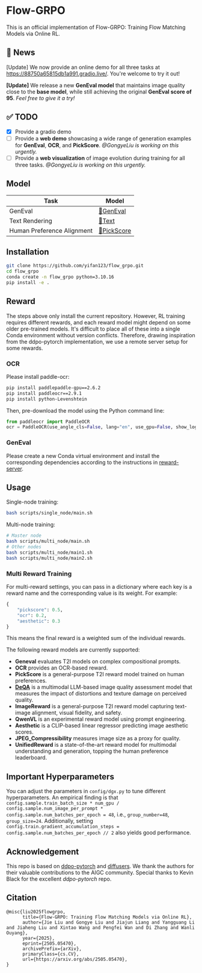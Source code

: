 # Flow-GRPO

This is an official implementation of Flow-GRPO: Training Flow Matching Models via Online RL.

## 🔔 News

[Update] We now provide an online demo for all three tasks at https://88750a65815db1a991.gradio.live/. You're welcome to try it out!

**[Update]** We release a new **GenEval model** that maintains image quality close to the **base model**, while still achieving the original **GenEval score of 95**. _Feel free to give it a try!_



## ✅ TODO
- [x] Provide a gradio demo
- [ ] Provide a **web demo** showcasing a wide range of generation examples for **GenEval**, **OCR**, and **PickScore**. _@GongyeLiu is working on this urgently._
- [ ] Provide a **web visualization** of image evolution during training for all three tasks. _@GongyeLiu is working on this urgently._

## Model
| Task    | Model |
| -------- | -------- |
| GenEval     | [🤗GenEval](https://huggingface.co/jieliu/SD3.5M-FlowGRPO-GenEval) |
| Text Rendering     | [🤗Text](https://huggingface.co/jieliu/SD3.5M-FlowGRPO-Text) |
| Human Preference Alignment     | [🤗PickScore](https://huggingface.co/jieliu/SD3.5M-FlowGRPO-PickScore) |

## Installation
```bash
git clone https://github.com/yifan123/flow_grpo.git
cd flow_grpo
conda create -n flow_grpo python=3.10.16
pip install -e .
```

## Reward
The steps above only install the current repository. However, RL training requires different rewards, and each reward model might depend on some older pre-trained models. It's difficult to place all of these into a single Conda environment without version conflicts. Therefore, drawing inspiration from the ddpo-pytorch implementation, we use a remote server setup for some rewards.

### OCR
Please install paddle-ocr:
```bash
pip install paddlepaddle-gpu==2.6.2
pip install paddleocr==2.9.1
pip install python-Levenshtein
```
Then, pre-download the model using the Python command line:
```python
from paddleocr import PaddleOCR
ocr = PaddleOCR(use_angle_cls=False, lang="en", use_gpu=False, show_log=False)
```

### GenEval
Please create a new Conda virtual environment and install the corresponding dependencies according to the instructions in [reward-server](https://github.com/yifan123/reward-server).

## Usage
Single-node training:
```bash
bash scripts/single_node/main.sh
```
Multi-node training:
```bash
# Master node
bash scripts/multi_node/main.sh
# Other nodes
bash scripts/multi_node/main1.sh
bash scripts/multi_node/main2.sh
```
### Multi Reward Training
For multi-reward settings, you can pass in a dictionary where each key is a reward name and the corresponding value is its weight.
For example:

```python
{
    "pickscore": 0.5,
    "ocr": 0.2,
    "aesthetic": 0.3
}
```

This means the final reward is a weighted sum of the individual rewards.

The following reward models are currently supported:
* **Geneval** evaluates T2I models on complex compositional prompts.
* **OCR** provides an OCR-based reward.
* **PickScore** is a general-purpose T2I reward model trained on human preferences.
* **[DeQA](https://github.com/zhiyuanyou/DeQA-Score)** is a multimodal LLM-based image quality assessment model that measures the impact of distortions and texture damage on perceived quality.
* **ImageReward** is a general-purpose T2I reward model capturing text-image alignment, visual fidelity, and safety.
* **QwenVL** is an experimental reward model using prompt engineering.
* **Aesthetic** is a CLIP-based linear regressor predicting image aesthetic scores.
* **JPEG\_Compressibility** measures image size as a proxy for quality.
* **UnifiedReward** is a state-of-the-art reward model for multimodal understanding and generation, topping the human preference leaderboard.

        
## Important Hyperparameters
You can adjust the parameters in `config/dgx.py` to tune different hyperparameters. An empirical finding is that `config.sample.train_batch_size * num_gpu / config.sample.num_image_per_prompt * config.sample.num_batches_per_epoch = 48`, i.e., `group_number=48`, `group_size=24`.
Additionally, setting `config.train.gradient_accumulation_steps = config.sample.num_batches_per_epoch // 2` also yields good performance.

## Acknowledgement
This repo is based on [ddpo-pytorch](https://github.com/kvablack/ddpo-pytorch) and [diffusers](https://github.com/huggingface/diffusers). We thank the authors for their valuable contributions to the AIGC community. Special thanks to Kevin Black for the excellent *ddpo-pytorch* repo.

## Citation
```
@misc{liu2025flowgrpo,
      title={Flow-GRPO: Training Flow Matching Models via Online RL}, 
      author={Jie Liu and Gongye Liu and Jiajun Liang and Yangguang Li and Jiaheng Liu and Xintao Wang and Pengfei Wan and Di Zhang and Wanli Ouyang},
      year={2025},
      eprint={2505.05470},
      archivePrefix={arXiv},
      primaryClass={cs.CV},
      url={https://arxiv.org/abs/2505.05470}, 
}
```